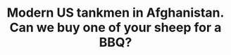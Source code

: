 ---
layout: product
title: "Modern US tankmen in Afghanistan. Can we buy one of your sheep for a BBQ?                   "
price: "1350" 
desc: "1/35 Figura"
img_path: "/assets/img/MBLTD35131.webp"
brand: "MasterBox"
available: false
special_offer: false
new: false
soon: false
cat: "010000"
subcat: "015300"
subsubcat: "0N/A"
sifra: "MBLTD35131"
popular: false
---